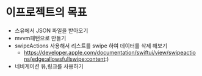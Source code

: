 #  이프로젝트의 목표
- 스유에서 JSON 파일을 받아오기
- mvvm패턴으로 만들기
- swipeActions 사용해서 리스트를 swipe 하여 데이터를 삭제 해보기
  - https://developer.apple.com/documentation/swiftui/view/swipeactions(edge:allowsfullswipe:content:)
- 네비게이션 뷰,링크를 사용하기



